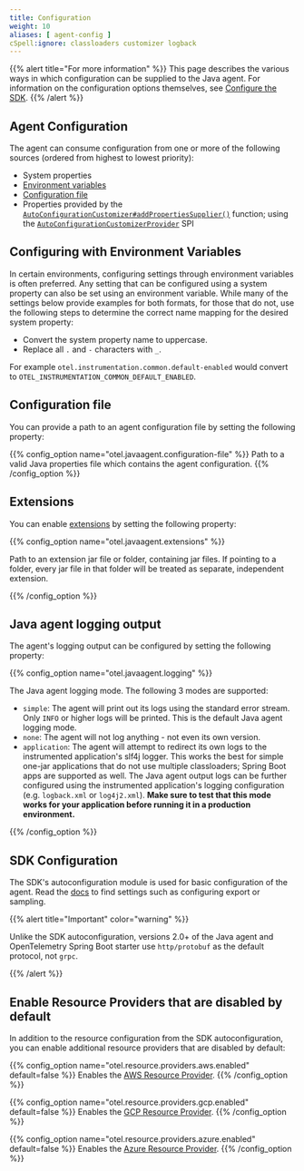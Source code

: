 ```yaml
---
title: Configuration
weight: 10
aliases: [ agent-config ]
cSpell:ignore: classloaders customizer logback
---
```


{{% alert title="For more information" %}} This page describes the various ways
in which configuration can be supplied to the Java agent. For information on the
configuration options themselves, see
[Configure the SDK](/docs/languages/java/configuration). {{% /alert %}}

## Agent Configuration

The agent can consume configuration from one or more of the following sources
(ordered from highest to lowest priority):

- System properties
- [Environment variables](#configuring-with-environment-variables)
- [Configuration file](#configuration-file)
- Properties provided by the
  [`AutoConfigurationCustomizer#addPropertiesSupplier()`](https://github.com/open-telemetry/opentelemetry-java/blob/f92e02e4caffab0d964c02a32fe305d6d6ba372e/sdk-extensions/autoconfigure-spi/src/main/java/io/opentelemetry/sdk/autoconfigure/spi/AutoConfigurationCustomizer.java#L73)
  function; using the
  [`AutoConfigurationCustomizerProvider`](https://github.com/open-telemetry/opentelemetry-java/blob/main/sdk-extensions/autoconfigure-spi/src/main/java/io/opentelemetry/sdk/autoconfigure/spi/AutoConfigurationCustomizerProvider.java)
  SPI

## Configuring with Environment Variables

In certain environments, configuring settings through environment variables is
often preferred. Any setting that can be configured using a system property can
also be set using an environment variable. While many of the settings below
provide examples for both formats, for those that do not, use the following
steps to determine the correct name mapping for the desired system property:

- Convert the system property name to uppercase.
- Replace all `.` and `-` characters with `_`.

For example `otel.instrumentation.common.default-enabled` would convert to
`OTEL_INSTRUMENTATION_COMMON_DEFAULT_ENABLED`.

## Configuration file

You can provide a path to an agent configuration file by setting the following
property:

{{% config_option name="otel.javaagent.configuration-file" %}} Path to a valid
Java properties file which contains the agent configuration.
{{% /config_option %}}

## Extensions

You can enable [extensions][] by setting the following property:

{{% config_option name="otel.javaagent.extensions" %}}

Path to an extension jar file or folder, containing jar files. If pointing to a
folder, every jar file in that folder will be treated as separate, independent
extension.

{{% /config_option %}}

## Java agent logging output

The agent's logging output can be configured by setting the following property:

{{% config_option name="otel.javaagent.logging" %}}

The Java agent logging mode. The following 3 modes are supported:

- `simple`: The agent will print out its logs using the standard error stream.
  Only `INFO` or higher logs will be printed. This is the default Java agent
  logging mode.
- `none`: The agent will not log anything - not even its own version.
- `application`: The agent will attempt to redirect its own logs to the
  instrumented application's slf4j logger. This works the best for simple
  one-jar applications that do not use multiple classloaders; Spring Boot apps
  are supported as well. The Java agent output logs can be further configured
  using the instrumented application's logging configuration (e.g. `logback.xml`
  or `log4j2.xml`). **Make sure to test that this mode works for your
  application before running it in a production environment.**

{{% /config_option %}}

## SDK Configuration

The SDK's autoconfiguration module is used for basic configuration of the agent.
Read the [docs](/docs/languages/java/configuration) to find settings such as
configuring export or sampling.

{{% alert title="Important" color="warning" %}}

Unlike the SDK autoconfiguration, versions 2.0+ of the Java agent and
OpenTelemetry Spring Boot starter use `http/protobuf` as the default protocol,
not `grpc`.

{{% /alert %}}

## Enable Resource Providers that are disabled by default

In addition to the resource configuration from the SDK autoconfiguration, you
can enable additional resource providers that are disabled by default:

{{% config_option
name="otel.resource.providers.aws.enabled"
default=false
%}} Enables the
[AWS Resource Provider](https://github.com/open-telemetry/opentelemetry-java-contrib/tree/main/aws-resources).
{{% /config_option %}}

{{% config_option
name="otel.resource.providers.gcp.enabled"
default=false
%}} Enables the
[GCP Resource Provider](https://github.com/open-telemetry/opentelemetry-java-contrib/tree/main/gcp-resources).
{{% /config_option %}}

{{% config_option
name="otel.resource.providers.azure.enabled"
default=false
%}} Enables the
[Azure Resource Provider](https://github.com/open-telemetry/opentelemetry-java-contrib/tree/main/azure-resources).
{{% /config_option %}}

[extensions]: https://github.com/open-telemetry/opentelemetry-java-instrumentation/tree/main/examples/extension#readme
